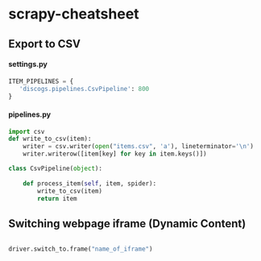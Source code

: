 # scrapy-cheatsheet

## Export to CSV

#### settings.py
```python
ITEM_PIPELINES = {
   'discogs.pipelines.CsvPipeline': 800
}
```

#### pipelines.py
```python
import csv
def write_to_csv(item):
    writer = csv.writer(open("items.csv", 'a'), lineterminator='\n')
    writer.writerow([item[key] for key in item.keys()])

class CsvPipeline(object):
    
    def process_item(self, item, spider):
        write_to_csv(item)
        return item
```

## Switching webpage iframe (Dynamic Content)

```python

driver.switch_to.frame("name_of_iframe")

```
